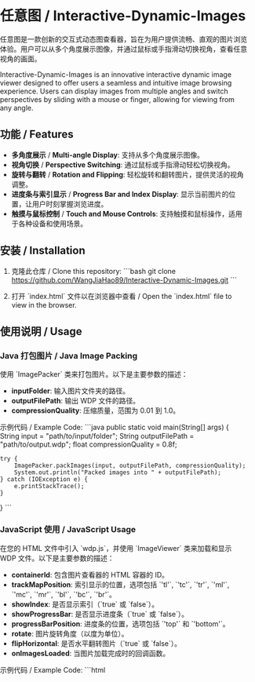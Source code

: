 
# 任意图 / Interactive-Dynamic-Images

任意图是一款创新的交互式动态图查看器，旨在为用户提供流畅、直观的图片浏览体验。用户可以从多个角度展示图像，并通过鼠标或手指滑动切换视角，查看任意视角的画面。

Interactive-Dynamic-Images is an innovative interactive dynamic image viewer designed to offer users a seamless and intuitive image browsing experience. Users can display images from multiple angles and switch perspectives by sliding with a mouse or finger, allowing for viewing from any angle.

## 功能 / Features
- **多角度展示** / **Multi-angle Display**: 支持从多个角度展示图像。
- **视角切换** / **Perspective Switching**: 通过鼠标或手指滑动轻松切换视角。
- **旋转与翻转** / **Rotation and Flipping**: 轻松旋转和翻转图片，提供灵活的视角调整。
- **进度条与索引显示** / **Progress Bar and Index Display**: 显示当前图片的位置，让用户时刻掌握浏览进度。
- **触摸与鼠标控制** / **Touch and Mouse Controls**: 支持触摸和鼠标操作，适用于各种设备和使用场景。

## 安装 / Installation

1. 克隆此仓库 / Clone this repository:
    \`\`\`bash
    git clone https://github.com/WangJiaHao89/Interactive-Dynamic-Images.git
    \`\`\`

2. 打开 \`index.html\` 文件以在浏览器中查看 / Open the \`index.html\` file to view in the browser.

## 使用说明 / Usage

### Java 打包图片 / Java Image Packing

使用 \`ImagePacker\` 类来打包图片。以下是主要参数的描述：

- **inputFolder**: 输入图片文件夹的路径。
- **outputFilePath**: 输出 WDP 文件的路径。
- **compressionQuality**: 压缩质量，范围为 0.01 到 1.0。

示例代码 / Example Code:
\`\`\`java
public static void main(String[] args) {
    String input = "path/to/input/folder";
    String outputFilePath = "path/to/output.wdp";
    float compressionQuality = 0.8f;

    try {
        ImagePacker.packImages(input, outputFilePath, compressionQuality);
        System.out.println("Packed images into " + outputFilePath);
    } catch (IOException e) {
        e.printStackTrace();
    }
}
\`\`\`

### JavaScript 使用 / JavaScript Usage

在您的 HTML 文件中引入 \`wdp.js\`，并使用 \`ImageViewer\` 类来加载和显示 WDP 文件。以下是主要参数的描述：

- **containerId**: 包含图片查看器的 HTML 容器的 ID。
- **trackMapPosition**: 索引显示的位置，选项包括 \`'tl'\`, \`'tc'\`, \`'tr'\`, \`'ml'\`, \`'mc'\`, \`'mr'\`, \`'bl'\`, \`'bc'\`, \`'br'\`。
- **showIndex**: 是否显示索引（\`true\` 或 \`false\`）。
- **showProgressBar**: 是否显示进度条（\`true\` 或 \`false\`）。
- **progressBarPosition**: 进度条的位置，选项包括 \`'top'\` 和 \`'bottom'\`。
- **rotate**: 图片旋转角度（以度为单位）。
- **flipHorizontal**: 是否水平翻转图片（\`true\` 或 \`false\`）。
- **onImagesLoaded**: 当图片加载完成时的回调函数。

示例代码 / Example Code:
\`\`\`html
<!DOCTYPE html>
<html>
<head>
    <title>Image Viewer with Progress Bar</title>
    <script src="https://cdn.jsdelivr.net/npm/jszip@3.5.0/dist/jszip.min.js"></script>
    <script src="wdp.js"></script>
    <style>
        body, html {
            margin: 0;
            padding: 0;
            width: 100%;
            height: 100%;
            overflow: hidden;
        }
        #imageContainer {
            width: 100%;
            height: 100%;
            position: relative;
        }
        canvas {
            position: absolute;
            left: 50%;
            top: 50%;
            transform: translate(-50%, -50%);
        }
    </style>
</head>
<body>
    <div id="imageContainer"></div>
    <script>
        document.addEventListener('DOMContentLoaded', () => {
            const viewer = new ImageViewer('imageContainer', 'br', true, true, 'bottom', () => {
                console.log('Images have been loaded successfully!');
            }, -90, false);
            viewer.load('newoutput.wdp').catch(error => console.error('Error loading .wdp file:', error));
        });
    </script>
</body>
</html>
\`\`\`

## 授权 / License

本项目在个人和非商业用途下可以自由使用、修改和分发。任何商业用途必须获得作者的明确授权。

This project is free to use, modify, and distribute for personal and non-commercial use. Any commercial use requires explicit permission from the author.

请查看 [LICENSE](https://github.com/WangJiaHao89/Interactive-Dynamic-Images/blob/main/LICENSE) 文件以获取更多信息。

Please see the [LICENSE](https://github.com/WangJiaHao89/Interactive-Dynamic-Images/blob/main/LICENSE) file for more information.


## 联系方式 / Contact

如需商业授权，请联系：[2184383047@qq.com](mailto:2184383047@qq.com)

For commercial licensing, please contact: [2184383047@qq.com](mailto:2184383047@qq.com)
